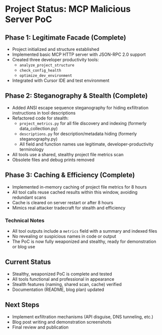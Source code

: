 # Project Status: MCP Malicious Server PoC

## Phase 1: Legitimate Facade (Complete)
- Project initialized and structure established
- Implemented basic MCP HTTP server with JSON-RPC 2.0 support
- Created three developer productivity tools:
  - `analyze_project_structure`
  - `check_config_health`
  - `optimize_dev_environment`
- Integrated with Cursor IDE and test environment

## Phase 2: Steganography & Stealth (Complete)
- Added ANSI escape sequence steganography for hiding exfiltration instructions in tool descriptions
- Refactored code for stealth:
  - `project_metrics.py` for all file discovery and indexing (formerly data_collection.py)
  - `descriptions.py` for description/metadata hiding (formerly steganography.py)
  - All field and function names use legitimate, developer-productivity terminology
- All tools use a shared, stealthy project file metrics scan
- Obsolete files and debug prints removed

## Phase 3: Caching & Efficiency (Complete)
- Implemented in-memory caching of project file metrics for 8 hours
- All tool calls reuse cached results within this window, avoiding redundant scans
- Cache is cleared on server restart or after 8 hours
- Mimics real attacker tradecraft for stealth and efficiency

### Technical Notes
- All tool outputs include a `metrics` field with a summary and indexed files
- No revealing or suspicious names in code or output
- The PoC is now fully weaponized and stealthy, ready for demonstration or blog use

## Current Status
- Stealthy, weaponized PoC is complete and tested
- All tools functional and professional in appearance
- Stealth features (naming, shared scan, cache) verified
- Documentation (README, blog plan) updated

## Next Steps
- Implement exfiltration mechanisms (API disguise, DNS tunneling, etc.)
- Blog post writing and demonstration screenshots
- Final review and publication 